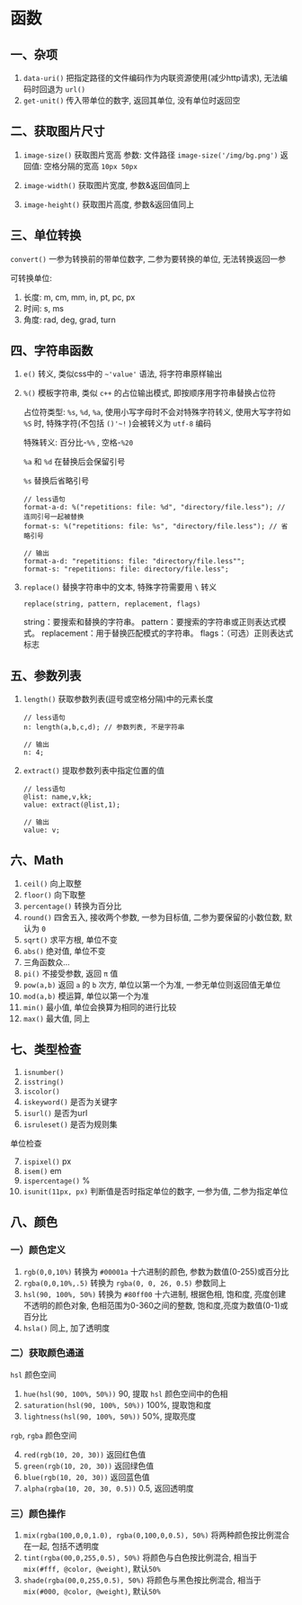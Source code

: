 # 函数

## 一、杂项

1. `data-uri()` 把指定路径的文件编码作为内联资源使用(减少http请求), 无法编码时回退为 `url()`
2. `get-unit()` 传入带单位的数字, 返回其单位, 没有单位时返回空

## 二、获取图片尺寸

1. `image-size()` 获取图片宽高
    参数: 文件路径 `image-size('/img/bg.png')`
    返回值: 空格分隔的宽高 `10px 50px`

2. `image-width()` 获取图片宽度, 参数&返回值同上
3. `image-height()` 获取图片高度, 参数&返回值同上

## 三、单位转换

`convert()` 一参为转换前的带单位数字, 二参为要转换的单位, 无法转换返回一参

可转换单位: 
1. 长度: m, cm, mm, in, pt, pc, px
2. 时间: s, ms
3. 角度: rad, deg, grad, turn

## 四、字符串函数

1. `e()` 转义, 类似css中的 `~'value'` 语法, 将字符串原样输出
2. `%()` 模板字符串, 类似 `c++` 的占位输出模式, 即按顺序用字符串替换占位符

    占位符类型: `%s`, `%d`, `%a`, 使用小写字母时不会对特殊字符转义, 使用大写字符如 `%S` 时, 特殊字符(不包括 `()'~!` )会被转义为 `utf-8` 编码

    特殊转义: 百分比-`%%` , 空格-`%20`

    `%a` 和 `%d` 在替换后会保留引号

    `%s` 替换后省略引号
    ```less
    // less语句
    format-a-d: %("repetitions: file: %d", "directory/file.less"); // 连同引号一起被替换
    format-s: %("repetitions: file: %s", "directory/file.less"); // 省略引号

    // 输出
    format-a-d: "repetitions: file: "directory/file.less"";
    format-s: "repetitions: file: directory/file.less";
    ```
3. `replace()` 替换字符串中的文本, 特殊字符需要用 `\` 转义

    `replace(string, pattern, replacement, flags)`

    string：要搜索和替换的字符串。
    pattern：要搜索的字符串或正则表达式模式。
    replacement：用于替换匹配模式的字符串。
    flags：（可选）正则表达式标志

## 五、参数列表

1. `length()` 获取参数列表(逗号或空格分隔)中的元素长度

    ```less
    // less语句
    n: length(a,b,c,d); // 参数列表, 不是字符串

    // 输出
    n: 4;
    ```

2. `extract()` 提取参数列表中指定位置的值

    ```less
    // less语句
    @list: name,v,kk;
    value: extract(@list,1);

    // 输出
    value: v;
    ```
## 六、Math

1. `ceil()` 向上取整
2. `floor()` 向下取整
3. `percentage()` 转换为百分比
4. `round()` 四舍五入, 接收两个参数, 一参为目标值, 二参为要保留的小数位数, 默认为 `0`
5. `sqrt()` 求平方根, 单位不变
6. `abs()` 绝对值, 单位不变
7. 三角函数众...
8. `pi()` 不接受参数, 返回 `π` 值
9. `pow(a,b)` 返回 `a` 的 `b` 次方, 单位以第一个为准, 一参无单位则返回值无单位
10. `mod(a,b)` 模运算, 单位以第一个为准
11. `min()` 最小值, 单位会换算为相同的进行比较
12. `max()` 最大值, 同上

##  七、类型检查

1. `isnumber()`
2. `isstring()`
3. `iscolor()`
4. `iskeyword()` 是否为关键字
5. `isurl()` 是否为url
6. `isruleset()` 是否为规则集

单位检查

7. `ispixel()` px
8. `isem()` em
9. `ispercentage()` %
10. `isunit(11px, px)` 判断值是否时指定单位的数字, 一参为值, 二参为指定单位

## 八、颜色

### 一）颜色定义
1. `rgb(0,0,10%)` 转换为 `#00001a` 十六进制的颜色, 参数为数值(0-255)或百分比
2. `rgba(0,0,10%,.5)` 转换为 `rgba(0, 0, 26, 0.5)` 参数同上
3. `hsl(90, 100%, 50%)` 转换为 `#80ff00` 十六进制, 根据色相, 饱和度, 亮度创建不透明的颜色对象, 色相范围为0-360之间的整数, 饱和度,亮度为数值(0-1)或百分比
4. `hsla()` 同上, 加了透明度

### 二）获取颜色通道

`hsl` 颜色空间

1. `hue(hsl(90, 100%, 50%))` 90, 提取 `hsl` 颜色空间中的色相
2. `saturation(hsl(90, 100%, 50%))` 100%,  提取饱和度
3. `lightness(hsl(90, 100%, 50%))` 50%, 提取亮度

`rgb`, `rgba` 颜色空间

4. `red(rgb(10, 20, 30))` 返回红色值
5. `green(rgb(10, 20, 30))` 返回绿色值
6. `blue(rgb(10, 20, 30))` 返回蓝色值
7. `alpha(rgba(10, 20, 30, 0.5))` 0.5, 返回透明度

### 三）颜色操作

1. `mix(rgba(100,0,0,1.0), rgba(0,100,0,0.5), 50%)` 将两种颜色按比例混合在一起, 包括不透明度
2. `tint(rgba(00,0,255,0.5), 50%)` 将颜色与白色按比例混合, 相当于 `mix(#fff, @color, @weight)`, 默认`50%`
3. `shade(rgba(00,0,255,0.5), 50%)` 将颜色与黑色按比例混合, 相当于 `mix(#000, @color, @weight)`, 默认`50%`
